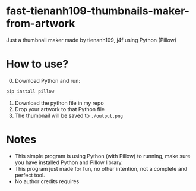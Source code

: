 # fast-tienanh109-thumbnails-maker-from-artwork
Just a thumbnail maker made by tienanh109, j4f using Python (Pillow)

# How to use?

0. Download Python and run:
```sh
pip install pillow
```
1. Download the python file in my repo
2. Drop your artwork to that Python file
3. The thumbnail will be saved to `./output.png`

# Notes

- This simple program is using Python (with Pillow) to running, make sure you have installed Python and Pillow library.
- This program just made for fun, no other intention, not a complete and perfect tool.
- No author credits requires
